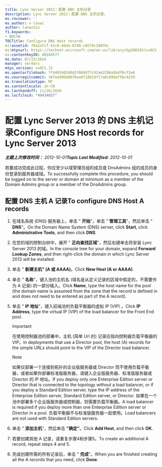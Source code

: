 ```yaml
---
title: Lync Server 2013：配置 DNS 主机记录
description: Lync Server 2013：配置 DNS 主机记录。
ms.reviewer: ''
ms.author: v-lanac
author: lanachin
f1.keywords:
- NOCSH
TOCTitle: Configure DNS Host records
ms:assetid: 78a1afcf-41c8-4da5-8740-c6570c19078c
ms:mtpsurl: https://technet.microsoft.com/en-us/library/Gg398593(v=OCS.15)
ms:contentKeyID: 48184577
ms.date: 07/23/2014
manager: serdars
mtps_version: v=OCS.15
ms.openlocfilehash: 7fd403402d0d2f089d7fc92a62296a56df0cf2e6
ms.sourcegitcommit: 36fee89bb887bea4f18b19f17a8c69daf5bc423d
ms.translationtype: MT
ms.contentlocale: zh-CN
ms.lasthandoff: 11/26/2020
ms.locfileid: "49434037"
---
```

# <a name="configure-dns-host-records-for-lync-server-2013"></a><span data-ttu-id="23a59-103">配置 Lync Server 2013 的 DNS 主机记录</span><span class="sxs-lookup"><span data-stu-id="23a59-103">Configure DNS Host records for Lync Server 2013</span></span>

<div data-xmlns="http://www.w3.org/1999/xhtml">

<div class="topic" data-xmlns="http://www.w3.org/1999/xhtml" data-msxsl="urn:schemas-microsoft-com:xslt" data-cs="https://msdn.microsoft.com/">

<div data-asp="https://msdn2.microsoft.com/asp">



</div>

<div id="mainSection">

<div id="mainBody"><span data-ttu-id="23a59-104">

<span> </span></span><span class="sxs-lookup"><span data-stu-id="23a59-104">

<span> </span></span></span>

<span data-ttu-id="23a59-105">_**主题上次修改时间：** 2012-10-01_</span><span class="sxs-lookup"><span data-stu-id="23a59-105">_**Topic Last Modified:** 2012-10-01_</span></span>

<span data-ttu-id="23a59-106">若要成功完成此过程，你应至少以域管理员组的成员或 DnsAdmins 组的成员的身份登录到服务器或域。</span><span class="sxs-lookup"><span data-stu-id="23a59-106">To successfully complete this procedure, you should be logged on to the server or domain at minimum as a member of the Domain Admins group or a member of the DnsAdmins group.</span></span>

<div>

## <a name="to-configure-dns-host-a-records"></a><span data-ttu-id="23a59-107">配置 DNS 主机 A 记录</span><span class="sxs-lookup"><span data-stu-id="23a59-107">To configure DNS Host A records</span></span>

1.  <span data-ttu-id="23a59-108">在域名系统 (DNS) 服务器上，单击 " **开始**"，单击 " **管理工具**"，然后单击 " **DNS**"。</span><span class="sxs-lookup"><span data-stu-id="23a59-108">On the Domain Name System (DNS) server, click **Start**, click **Administrative Tools**, and then click **DNS**.</span></span>

2.  <span data-ttu-id="23a59-109">在您的域的控制台树中，展开 " **正向查找区域**"，然后右键单击将安装 Lync Server 2013 的域。</span><span class="sxs-lookup"><span data-stu-id="23a59-109">In the console tree for your domain, expand **Forward Lookup Zones**, and then right-click the domain in which Lync Server 2013 will be installed.</span></span>

3.  <span data-ttu-id="23a59-110">单击 " **新建主机" (A 或 AAAA)**。</span><span class="sxs-lookup"><span data-stu-id="23a59-110">Click **New Host (A or AAAA)**.</span></span>

4.  <span data-ttu-id="23a59-111">单击 " **名称**"，键入池的主机名 (域名是从定义记录的区域中假定的，不需要作为 A 记录) 的一部分输入。</span><span class="sxs-lookup"><span data-stu-id="23a59-111">Click **Name**, type the host name for the pool (the domain name is assumed from the zone that the record is defined in and does not need to be entered as part of the A record).</span></span>

5.  <span data-ttu-id="23a59-112">单击 " **IP 地址**"，键入前端池的负载平衡器的虚拟 IP (VIP) 。</span><span class="sxs-lookup"><span data-stu-id="23a59-112">Click **IP Address**, type the virtual IP (VIP) of the load balancer for the Front End pool.</span></span>
    
    <div>
    

    > [!IMPORTANT]  
    > <span data-ttu-id="23a59-113">在使用控制器池的部署中，主机 (简单 Url 的) 记录应指向控制器负载平衡器的 VIP。</span><span class="sxs-lookup"><span data-stu-id="23a59-113">In deployments that use a Director pool, the host (A) records for the simple URLs should point to the VIP of the Director load balancer.</span></span>

    
    </div>
    
    <div>
    

    > [!NOTE]  
    > <span data-ttu-id="23a59-114">如果仅部署一个连接到拓扑的企业版服务器或 Director 而不使用负载平衡器，或者如果你部署标准版服务器，请键入企业版服务器、标准版服务器或 Director 的 IP 地址。</span><span class="sxs-lookup"><span data-stu-id="23a59-114">If you deploy only one Enterprise Edition server or Director that is connected to the topology without a load balancer, or if you deploy a Standard Edition server, type the IP address of the Enterprise Edition server, Standard Edition server, or Director.</span></span> <span data-ttu-id="23a59-115">如果在一个池中部署多个企业版服务器或控制器，则需要负载平衡器。</span><span class="sxs-lookup"><span data-stu-id="23a59-115">A load balancer is required if you deploy more than one Enterprise Edition server or Director in a pool.</span></span> <span data-ttu-id="23a59-116">负载平衡器不与标准版服务器一起使用。</span><span class="sxs-lookup"><span data-stu-id="23a59-116">Load balancers are not used with Standard Edition servers.</span></span>

    
    </div>

6.  <span data-ttu-id="23a59-117">单击 " **添加主机**"，然后单击 **"确定"**。</span><span class="sxs-lookup"><span data-stu-id="23a59-117">Click **Add Host**, and then click **OK**.</span></span>

7.  <span data-ttu-id="23a59-118">若要创建其他 A 记录，请重复步骤4和步骤5。</span><span class="sxs-lookup"><span data-stu-id="23a59-118">To create an additional A record, repeat steps 4 and 5.</span></span>

8.  <span data-ttu-id="23a59-119">完成创建所需的所有记录后，单击 " **完成**"。</span><span class="sxs-lookup"><span data-stu-id="23a59-119">When you are finished creating all the A records that you need, click **Done**.</span></span>

<span data-ttu-id="23a59-120"></div>

</div>

<span> </span>

</div>

</div>

</span><span class="sxs-lookup"><span data-stu-id="23a59-120"></div>

</div>

<span> </span>

</div>

</div>

</span></span></div>

